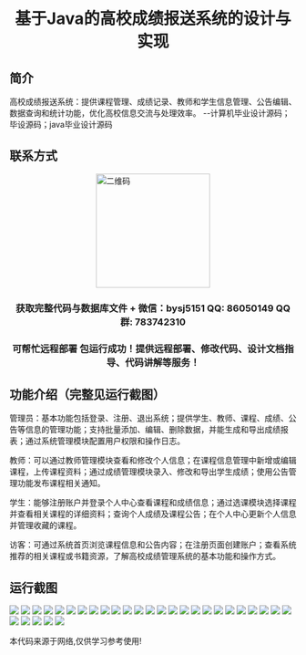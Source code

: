 <p><h1 align="center">基于Java的高校成绩报送系统的设计与实现</h1></p>

## 简介
高校成绩报送系统：提供课程管理、成绩记录、教师和学生信息管理、公告编辑、数据查询和统计功能，优化高校信息交流与处理效率。    --计算机毕业设计源码；毕设源码；java毕业设计源码


## 联系方式
<img src="https://bs-1329754181.cos.ap-shanghai.myqcloud.com/wx.jpg" alt="二维码" style="display: block; margin: 0 auto;" width="200px">
<p><h3 align="center">获取完整代码与数据库文件 + 微信：bysj5151 QQ: 86050149 QQ群: 783742310</h3></p>
<p><h3 align="center">可帮忙远程部署 包运行成功！提供远程部署、修改代码、设计文档指导、代码讲解等服务！</h3></p>

## 功能介绍（完整见运行截图）
管理员：基本功能包括登录、注册、退出系统；提供学生、教师、课程、成绩、公告等信息的管理功能；支持批量添加、编辑、删除数据，并能生成和导出成绩报表；通过系统管理模块配置用户权限和操作日志。

教师：可以通过教师管理模块查看和修改个人信息；在课程信息管理中新增或编辑课程，上传课程资料；通过成绩管理模块录入、修改和导出学生成绩；使用公告管理功能发布课程相关通知。

学生：能够注册账户并登录个人中心查看课程和成绩信息；通过选课模块选择课程并查看相关课程的详细资料；查询个人成绩及课程公告；在个人中心更新个人信息并管理收藏的课程。

访客：可通过系统首页浏览课程信息和公告内容；在注册页面创建账户；查看系统推荐的相关课程或书籍资源，了解高校成绩管理系统的基本功能和操作方式。


## 运行截图
![](https://bs-1329754181.cos.ap-shanghai.myqcloud.com/ssm/JavaCollegeScoreSubmissionSystem/img/001.jpg)
![](https://bs-1329754181.cos.ap-shanghai.myqcloud.com/ssm/JavaCollegeScoreSubmissionSystem/img/002.jpg)
![](https://bs-1329754181.cos.ap-shanghai.myqcloud.com/ssm/JavaCollegeScoreSubmissionSystem/img/003.jpg)
![](https://bs-1329754181.cos.ap-shanghai.myqcloud.com/ssm/JavaCollegeScoreSubmissionSystem/img/004.jpg)
![](https://bs-1329754181.cos.ap-shanghai.myqcloud.com/ssm/JavaCollegeScoreSubmissionSystem/img/005.jpg)
![](https://bs-1329754181.cos.ap-shanghai.myqcloud.com/ssm/JavaCollegeScoreSubmissionSystem/img/006.jpg)
![](https://bs-1329754181.cos.ap-shanghai.myqcloud.com/ssm/JavaCollegeScoreSubmissionSystem/img/007.jpg)
![](https://bs-1329754181.cos.ap-shanghai.myqcloud.com/ssm/JavaCollegeScoreSubmissionSystem/img/008.jpg)
![](https://bs-1329754181.cos.ap-shanghai.myqcloud.com/ssm/JavaCollegeScoreSubmissionSystem/img/009.jpg)
![](https://bs-1329754181.cos.ap-shanghai.myqcloud.com/ssm/JavaCollegeScoreSubmissionSystem/img/010.jpg)
![](https://bs-1329754181.cos.ap-shanghai.myqcloud.com/ssm/JavaCollegeScoreSubmissionSystem/img/011.jpg)
![](https://bs-1329754181.cos.ap-shanghai.myqcloud.com/ssm/JavaCollegeScoreSubmissionSystem/img/012.jpg)
![](https://bs-1329754181.cos.ap-shanghai.myqcloud.com/ssm/JavaCollegeScoreSubmissionSystem/img/013.jpg)
![](https://bs-1329754181.cos.ap-shanghai.myqcloud.com/ssm/JavaCollegeScoreSubmissionSystem/img/014.jpg)
![](https://bs-1329754181.cos.ap-shanghai.myqcloud.com/ssm/JavaCollegeScoreSubmissionSystem/img/015.jpg)
![](https://bs-1329754181.cos.ap-shanghai.myqcloud.com/ssm/JavaCollegeScoreSubmissionSystem/img/016.jpg)
![](https://bs-1329754181.cos.ap-shanghai.myqcloud.com/ssm/JavaCollegeScoreSubmissionSystem/img/017.jpg)
![](https://bs-1329754181.cos.ap-shanghai.myqcloud.com/ssm/JavaCollegeScoreSubmissionSystem/img/018.jpg)
![](https://bs-1329754181.cos.ap-shanghai.myqcloud.com/ssm/JavaCollegeScoreSubmissionSystem/img/019.jpg)
![](https://bs-1329754181.cos.ap-shanghai.myqcloud.com/ssm/JavaCollegeScoreSubmissionSystem/img/020.jpg)
![](https://bs-1329754181.cos.ap-shanghai.myqcloud.com/ssm/JavaCollegeScoreSubmissionSystem/img/021.jpg)
![](https://bs-1329754181.cos.ap-shanghai.myqcloud.com/ssm/JavaCollegeScoreSubmissionSystem/img/022.jpg)
![](https://bs-1329754181.cos.ap-shanghai.myqcloud.com/ssm/JavaCollegeScoreSubmissionSystem/img/023.jpg)
![](https://bs-1329754181.cos.ap-shanghai.myqcloud.com/ssm/JavaCollegeScoreSubmissionSystem/img/024.jpg)
![](https://bs-1329754181.cos.ap-shanghai.myqcloud.com/ssm/JavaCollegeScoreSubmissionSystem/img/025.jpg)
![](https://bs-1329754181.cos.ap-shanghai.myqcloud.com/ssm/JavaCollegeScoreSubmissionSystem/img/026.jpg)
![](https://bs-1329754181.cos.ap-shanghai.myqcloud.com/ssm/JavaCollegeScoreSubmissionSystem/img/027.jpg)
![](https://bs-1329754181.cos.ap-shanghai.myqcloud.com/ssm/JavaCollegeScoreSubmissionSystem/img/028.jpg)
![](https://bs-1329754181.cos.ap-shanghai.myqcloud.com/ssm/JavaCollegeScoreSubmissionSystem/img/029.jpg)
![](https://bs-1329754181.cos.ap-shanghai.myqcloud.com/ssm/JavaCollegeScoreSubmissionSystem/img/030.jpg)

<p>本代码来源于网络,仅供学习参考使用!</p>
